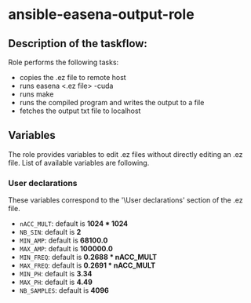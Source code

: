 # ansible-easena-output-role
## Description of the taskflow:
Role performs the following tasks:
- copies the .ez file to remote host
- runs easena <.ez file> -cuda
- runs make
- runs the compiled program and writes the output to a file
- fetches the output txt file to localhost

## Variables
The role provides variables to edit .ez files without directly editing an .ez file. List of available variables are following.
### User declarations
These variables correspond to the '\User declarations' section of the .ez file. 
- `nACC_MULT`:  default is **1024 * 1024**
- `NB_SIN`:  default is **2**
- `MIN_AMP`: default is **68100.0**
- `MAX_AMP`: default is **100000.0**
- `MIN_FREQ`: default is **0.2688 * nACC_MULT**
- `MAX_FREQ`: default is **0.2691 * nACC_MULT**
- `MIN_PH`: default is **3.34**
- `MAX_PH`: default is **4.49**
- `NB_SAMPLES`: default is **4096**
